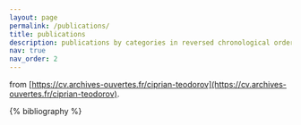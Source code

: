 ```yaml
---
layout: page
permalink: /publications/
title: publications
description: publications by categories in reversed chronological order. generated by jekyll-scholar.
nav: true
nav_order: 2
---
```


from [https://cv.archives-ouvertes.fr/ciprian-teodorov](https://cv.archives-ouvertes.fr/ciprian-teodorov).

<div class="publications">

{% bibliography %}

</div>
